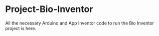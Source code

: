 # Project-Bio-Inventor
All the necessary Arduino and App Inventor code to run the Bio Inventor project is here.
